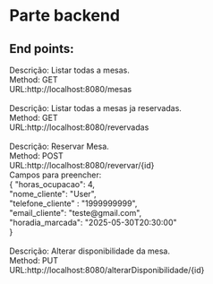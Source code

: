 <h1>Parte backend</h1>

<h2>End points:</h2>
Descrição: Listar todas a mesas.</br>
Method: GET</br>
URL:http://localhost:8080/mesas</br>
</br>
Descrição: Listar todas a mesas ja reservadas.</br>
Method: GET</br>
URL:http://localhost:8080/revervadas</br>
</br>
Descrição: Reservar Mesa.</br>
Method: POST</br>
URL:http://localhost:8080/revervar/{id}</br>
Campos para preencher:</br>
{   
"horas_ocupacao": 4,</br>
"nome_cliente": "User",</br>
"telefone_cliente" : "1999999999",</br>
"email_cliente": "teste@gmail.com",</br>
"horadia_marcada": "2025-05-30T20:30:00"</br>
}</br>
</br>
Descrição: Alterar disponibilidade da mesa.</br>
Method: PUT</br>
URL:http://localhost:8080/alterarDisponibilidade/{id}</br>
</br>









